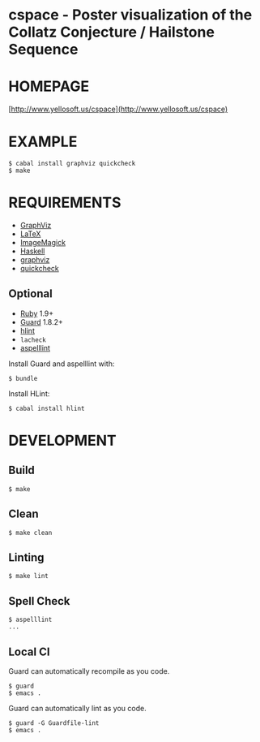 # cspace - Poster visualization of the Collatz Conjecture / Hailstone Sequence

# HOMEPAGE

[http://www.yellosoft.us/cspace](http://www.yellosoft.us/cspace)

# EXAMPLE

    $ cabal install graphviz quickcheck
    $ make

# REQUIREMENTS

 - [GraphViz](http://www.graphviz.org/)
 - [LaTeX](http://latex.org/)
 - [ImageMagick](http://www.imagemagick.org/)
 - [Haskell](http://haskell.org/)
 - [graphviz](http://hackage.haskell.org/packages/archive/graphviz/latest/doc/html/Data-GraphViz.html)
 - [quickcheck](http://hackage.haskell.org/package/QuickCheck)

## Optional

* [Ruby](https://www.ruby-lang.org/) 1.9+
* [Guard](http://guardgem.org/) 1.8.2+
* [hlint](https://github.com/ndmitchell/hlint)
* `lacheck`
* [aspelllint](https://github.com/mcandre/aspelllint)

Install Guard and aspelllint with:

    $ bundle

Install HLint:

    $ cabal install hlint

# DEVELOPMENT

## Build

    $ make

## Clean

    $ make clean

## Linting

    $ make lint

## Spell Check

    $ aspelllint
    ...

## Local CI

Guard can automatically recompile as you code.

    $ guard
    $ emacs .

Guard can automatically lint as you code.

    $ guard -G Guardfile-lint
    $ emacs .
